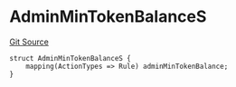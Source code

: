 # AdminMinTokenBalanceS
[Git Source](https://github.com/thrackle-io/tron/blob/cdd8e2f67a86060a2d8df603fb8469f17f75b3ca/src/client/token/handler/diamond/RuleStorage.sol)


```solidity
struct AdminMinTokenBalanceS {
    mapping(ActionTypes => Rule) adminMinTokenBalance;
}
```

